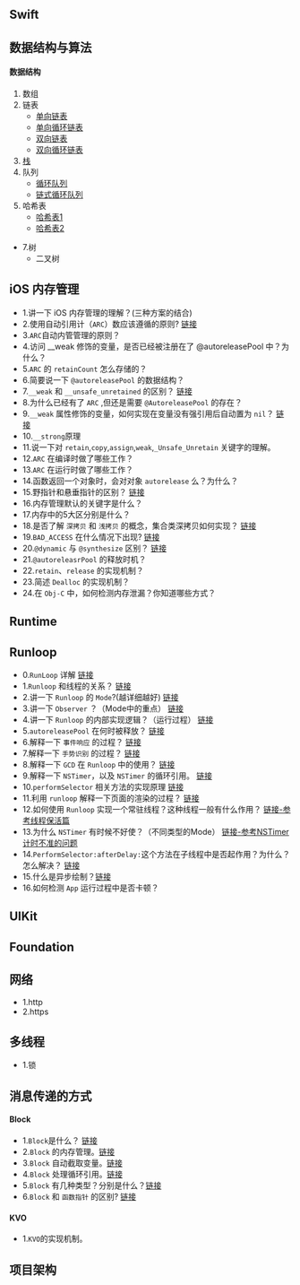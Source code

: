 

## Swift


## 数据结构与算法

#### 数据结构
1. 数组
2. 链表
    * [单向链表](https://github.com/xiu619544553/dailyCode/blob/master/数据结构与算法/线性表_单链表/main.c)
    * [单向循环链表](https://github.com/xiu619544553/dailyCode/blob/master/数据结构与算法/线性表_单向循环链表/main.c)
    * [双向链表](https://github.com/xiu619544553/dailyCode/blob/master/数据结构与算法/线性表_双向链表/main.c)
    * [双向循环链表](https://github.com/xiu619544553/dailyCode/blob/master/数据结构与算法/线性表_双向循环链表/main.c)
3. [栈](https://github.com/xiu619544553/dailyCode/blob/master/数据结构与算法/栈/main.c)
4. 队列
    * [循环队列](https://github.com/xiu619544553/dailyCode/blob/master/数据结构与算法/循环队列/main.c)
    * [链式循环队列](https://github.com/xiu619544553/dailyCode/blob/master/数据结构与算法/链式循环队列/main.c)
5. 哈希表
    * [哈希表1](https://github.com/xiu619544553/dailyCode/blob/master/数据结构与算法/哈希表/main.c)
    * [哈希表2](https://github.com/xiu619544553/dailyCode/blob/master/数据结构与算法/哈希表2/main.c)
- 7.树
    - 二叉树

## iOS 内存管理
- 1.讲一下 iOS 内存管理的理解？(三种方案的结合) 
- 2.使用自动引用计（`ARC`）数应该遵循的原则? [链接](https://github.com/xiu619544553/dailyCode/blob/master/内存管理/2.使用ARC应该遵守的原则.md)
- 3.`ARC`自动内管管理的原则？
- 4.访问 __weak 修饰的变量，是否已经被注册在了 @autoreleasePool 中？为什么？
- 5.`ARC` 的 `retainCount` 怎么存储的？
- 6.简要说一下 `@autoreleasePool` 的数据结构？
- 7.`__weak` 和 `__unsafe_unretained` 的区别？ [链接](https://github.com/xiu619544553/dailyCode/blob/master/内存管理/7.__weak和__unsafe_unretained的区别.md)
- 8.为什么已经有了 `ARC` ,但还是需要 `@AutoreleasePool` 的存在？
- 9.`__weak` 属性修饰的变量，如何实现在变量没有强引用后自动置为 `nil`？ [链接](https://github.com/xiu619544553/dailyCode/blob/master/内存管理/9.__weak.md)
- 10.`__strong`原理
- 11.说一下对 `retain`,`copy`,`assign`,`weak`,`_Unsafe_Unretain` 关键字的理解。
- 12.`ARC` 在编译时做了哪些工作？
- 13.`ARC` 在运行时做了哪些工作？
- 14.函数返回一个对象时，会对对象 `autorelease` 么？为什么？
- 15.野指针和悬垂指针的区别？ [链接](https://github.com/xiu619544553/dailyCode/blob/master/内存管理/15.野指针和悬垂指针的区别.md)
- 16.内存管理默认的关键字是什么？
- 17.内存中的5大区分别是什么？
- 18.是否了解 `深拷贝` 和 `浅拷贝` 的概念，集合类深拷贝如何实现？ [链接](https://github.com/xiu619544553/dailyCode/blob/master/内存管理/18.深拷贝和浅拷贝.md)
- 19.`BAD_ACCESS` 在什么情况下出现? [链接](https://github.com/xiu619544553/dailyCode/blob/master/内存管理/19.BAD_ACCESS.md)
- 20.`@dynamic` 与 `@synthesize` 区别？ [链接](https://github.com/xiu619544553/dailyCode/blob/master/内存管理/20.@dynamic与@synthesize区别.md)
- 21.`@autoreleasrPool` 的释放时机？
- 22.`retain`、`release` 的实现机制？
- 23.简述 `Dealloc` 的实现机制？
- 24.在 `Obj-C` 中，如何检测内存泄漏？你知道哪些方式？


## Runtime

## Runloop
- 0.`RunLoop` 详解 [链接](https://github.com/xiu619544553/dailyCode/blob/master/RunLoop/0.RunLoop详解.md)
- 1.`Runloop` 和线程的关系？ [链接](https://github.com/xiu619544553/dailyCode/blob/master/RunLoop/1.Runloop和线程的关系.md)
- 2.讲一下 `Runloop` 的 `Mode`?(越详细越好) [链接](https://github.com/xiu619544553/dailyCode/blob/master/RunLoop/2.讲一下Runloop的Mode.md)
- 3.讲一下 `Observer` ？（Mode中的重点）  [链接](https://github.com/xiu619544553/dailyCode/blob/master/RunLoop/3.讲一下Observer.md)
- 4.讲一下 `Runloop` 的内部实现逻辑？（运行过程）  [链接](https://github.com/xiu619544553/dailyCode/blob/master/RunLoop/4.讲一下Runloop的内部实现逻辑.md)
- 5.`autoreleasePool` 在何时被释放？ [链接](https://github.com/xiu619544553/dailyCode/blob/master/RunLoop/5.autoreleasePool在何时被释放.md)
- 6.解释一下 `事件响应` 的过程？ [链接](https://github.com/xiu619544553/dailyCode/blob/master/RunLoop/6.解释一下事件响应的过程.md)
- 7.解释一下 `手势识别` 的过程？ [链接](https://github.com/xiu619544553/dailyCode/blob/master/RunLoop/7.解释一下手势识别的过程.md)
- 8.解释一下 `GCD` 在 `Runloop` 中的使用？ [链接](https://github.com/xiu619544553/dailyCode/blob/master/RunLoop/8.解释一下GCD在Runloop中的使用.md) 
- 9.解释一下 `NSTimer`，以及 `NSTimer` 的循环引用。 [链接](https://github.com/xiu619544553/dailyCode/blob/master/RunLoop/9.解释一下NSTimer以及NSTimer的循环引用.md) 
- 10.`performSelector` 相关方法的实现原理  [链接](https://github.com/xiu619544553/dailyCode/blob/master/RunLoop/10.performSelector相关方法的实现原理.md) 
- 11.利用 `runloop` 解释一下页面的渲染的过程？ [链接](https://github.com/xiu619544553/dailyCode/blob/master/RunLoop/11.利用runloop解释一下页面的渲染的过程.md) 
- 12.如何使用 `Runloop` 实现一个常驻线程？这种线程一般有什么作用？ [链接-参考线程保活篇](https://github.com/xiu619544553/dailyCode/blob/master/RunLoop/0.RunLoop详解.md)
- 13.为什么 `NSTimer` 有时候不好使？（不同类型的Mode） [链接-参考NSTimer计时不准的问题](https://github.com/xiu619544553/dailyCode/blob/master/RunLoop/0.RunLoop详解.md)
- 14.`PerformSelector:afterDelay:`这个方法在子线程中是否起作用？为什么？怎么解决？  [链接](https://github.com/xiu619544553/dailyCode/blob/master/RunLoop/10.performSelector相关方法的实现原理.md) 
- 15.什么是异步绘制？[链接](https://github.com/xiu619544553/dailyCode/blob/master/RunLoop/15.什么是异步绘制)
- 16.如何检测 `App` 运行过程中是否卡顿？

## UIKit
## Foundation

## 网络
- 1.http
- 2.https

## 多线程
- 1.锁

## 消息传递的方式

#### Block
- 1.`Block`是什么？ [链接](https://github.com/xiu619544553/dailyCode/blob/master/消息传递的方式/block.md)
- 2.`Block` 的内存管理。[链接](https://github.com/xiu619544553/dailyCode/blob/master/消息传递的方式/block.md)
- 3.`Block` 自动截取变量。[链接](https://github.com/xiu619544553/dailyCode/blob/master/消息传递的方式/block.md)
- 4.`Block` 处理循环引用。[链接](https://github.com/xiu619544553/dailyCode/blob/master/消息传递的方式/block.md)
- 5.`Block` 有几种类型？分别是什么？[链接](https://github.com/xiu619544553/dailyCode/blob/master/消息传递的方式/block.md)
- 6.`Block` 和 `函数指针` 的区别? [链接](https://github.com/xiu619544553/dailyCode/blob/master/消息传递的方式/block.md)

#### KVO
- 1.`KVO`的实现机制。

## 项目架构

